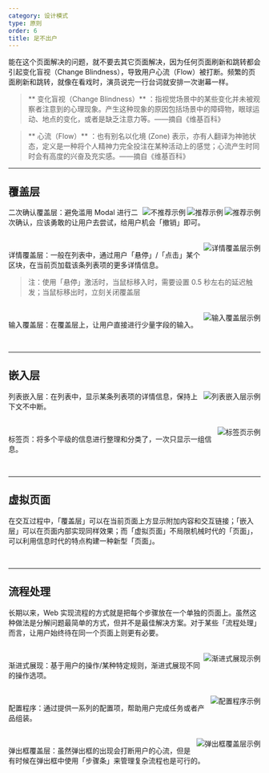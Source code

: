 ```yaml
---
category: 设计模式
type: 原则
order: 6
title: 足不出户
---
```


能在这个页面解决的问题，就不要去其它页面解决，因为任何页面刷新和跳转都会引起变化盲视（Change Blindness），导致用户心流（Flow）被打断。频繁的页面刷新和跳转，就像在看戏时，演员说完一行台词就安排一次谢幕一样。

> ** 变化盲视（Change Blindness）** ：指视觉场景中的某些变化并未被观察者注意到的心理现象。产生这种现象的原因包括场景中的障碍物，眼球运动、地点的变化，或者是缺乏注意力等。——摘自《维基百科》

> ** 心流（Flow）** ：也有别名以化境 (Zone) 表示，亦有人翻译为神驰状态，定义是一种将个人精神力完全投注在某种活动上的感觉；心流产生时同时会有高度的兴奋及充实感。——摘自《维基百科》

---

## 覆盖层

<img class="preview-img" align="right" alt="推荐示例" description="用户点击「删除」后，直接操作；出现 Message 告知用户操作成功，并提供用户「撤销」的按钮；用户进行下一个操作或者 1 分钟内不进行任何操作， Message 消失，用户无法再「撤销」。" src="https://gw.alipayobjects.com/zos/rmsportal/YfhMlEIayfwnxiILcebI.png" good>

<img class="preview-img" align="right" alt="推荐示例" description="特例：在执行某些无法「撤销」的操作时，可以点击「删除」后，出现 Popconfirm 进行二次确认，在当前页面完成任务。" src="https://gw.alipayobjects.com/zos/rmsportal/AKtiXJTTQEjKFOCQGZMa.png" good>

<img class="preview-img" align="right" alt="不推荐示例" description="滥用 Modal 进行二次确认，就像「狼来了」一样，既打断用户心流（无法将上下文带到弹出框中），也无法避免失误的发生。" src="https://gw.alipayobjects.com/zos/rmsportal/cGqkngXLMBlmMyoHtgFs.png" bad>

二次确认覆盖层：避免滥用 Modal 进行二次确认，应该勇敢的让用户去尝试，给用户机会「撤销」即可。

<br>

<img class="preview-img" align="right" alt="详情覆盖层示例" description="通过「点击」图标查看更多详情信息。" src="https://gw.alipayobjects.com/zos/rmsportal/yagQVxwdzuXOulzqdxEq.png">

详情覆盖层：一般在列表中，通过用户「悬停」/「点击」某个区块，在当前页加载该条列表项的更多详情信息。

> 注：使用「悬停」激活时，当鼠标移入时，需要设置 0.5 秒左右的延迟触发；当鼠标移出时，立刻关闭覆盖层

<br>

<img class="preview-img" align="right" alt="输入覆盖层示例" description="鼠标「点击」图标触发；鼠标「点击」悬浮层以外的其他区块后，直接保存输入结果并退出。" src="https://gw.alipayobjects.com/zos/rmsportal/lLhJKFcaJnIPxFCjvUKY.png">

输入覆盖层：在覆盖层上，让用户直接进行少量字段的输入。

<br>

---

## 嵌入层

<img class="preview-img" align="right" alt="列表嵌入层示例" src="https://gw.alipayobjects.com/zos/rmsportal/TgoEocLVYXfMKzFGwJar.png">

列表嵌入层：在列表中，显示某条列表项的详情信息，保持上下文不中断。

<br>

<img class="preview-img" align="right" alt="标签页示例" src="https://gw.alipayobjects.com/zos/rmsportal/CKwQXddFJnJHsyFAifsg.png">

标签页：将多个平级的信息进行整理和分类了，一次只显示一组信息。

<br>

---

## 虚拟页面

在交互过程中，「覆盖层」可以在当前页面上方显示附加内容和交互链接；「嵌入层」可以在页面内部实现同样效果；而「虚拟页面」不局限机械时代的「页面」，可以利用信息时代的特点构建一种新型「页面」。

<br>

---

## 流程处理

长期以来，Web 实现流程的方式就是把每个步骤放在一个单独的页面上。虽然这种做法是分解问题最简单的方式，但并不是最佳解决方案。对于某些「流程处理」而言，让用户始终待在同一个页面上则更有必要。

<br>

<img class="preview-img" align="right" alt="渐进式展现示例" src="https://gw.alipayobjects.com/zos/rmsportal/OIxzAapqoGokUSIuFOWC.png">

渐进式展现：基于用户的操作/某种特定规则，渐进式展现不同的操作选项。

<br>

<img class="preview-img" align="right" alt="配置程序示例" src="https://gw.alipayobjects.com/zos/rmsportal/nVgSYAiXfKGMHxkjypPp.png">

配置程序：通过提供一系列的配置项，帮助用户完成任务或者产品组装。

<br>

<img class="preview-img" align="right" alt="弹出框覆盖层示例" src="https://gw.alipayobjects.com/zos/rmsportal/YutBaHmScUzpbKdFWDcg.png">

弹出框覆盖层：虽然弹出框的出现会打断用户的心流，但是有时候在弹出框中使用「步骤条」来管理复杂流程也是可行的。
